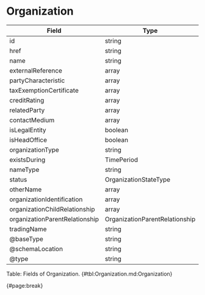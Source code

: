 <!--
    ATTENTION: This file was generated via gradle!
               Do NOT manually edit this file! Any such changes will be overwritten!
-->

# Organization

| Field | Type | Format | Required |
| ------- | ------- | ------- | --- |
| id | string | N/A | No |
| href | string | uri | No |
| name | string | N/A | No |
| externalReference | array | ExternalIdentifier | No |
| partyCharacteristic | array | Characteristic | No |
| taxExemptionCertificate | array | TaxExemptionCertificate | No |
| creditRating | array | PartyCreditProfile | No |
| relatedParty | array | RelatedPartyOrPartyRole | No |
| contactMedium | array | ContactMedium | No |
| isLegalEntity | boolean | N/A | No |
| isHeadOffice | boolean | N/A | No |
| organizationType | string | N/A | No |
| existsDuring | TimePeriod | N/A | No |
| nameType | string | N/A | No |
| status | OrganizationStateType | N/A | No |
| otherName | array | OtherNameOrganization | No |
| organizationIdentification | array | OrganizationIdentification | No |
| organizationChildRelationship | array | OrganizationChildRelationship | No |
| organizationParentRelationship | OrganizationParentRelationship | N/A | No |
| tradingName | string | N/A | No |
| @baseType | string | N/A | No |
| @schemaLocation | string | N/A | No |
| @type | string | "Organization" | Yes |

Table: Fields of Organization. {#tbl:Organization.md:Organization}

{#page:break}
